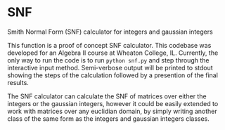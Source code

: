 # SNF
Smith Normal Form (SNF) calculator for integers and gaussian integers

This function is a proof of concept SNF calculator. This codebase was developed for an 
Algebra II course at Wheaton College, IL. Currently, the only way to run the code is to 
run `python snf.py` and step through the interactive input method. Semi-verbose output
will be printed to stdout showing the steps of the calculation followed by a presention
of the final results. 

The SNF calculator can calculate the SNF of matrices over either the integers or the 
gaussian integers, however it could be easily extended to work with matrices over any
euclidian domain, by simply writing another class of the same form as the integers and 
gaussian integers classes.
